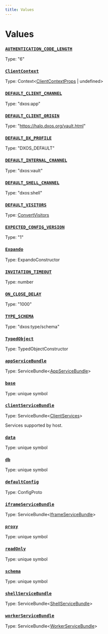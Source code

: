 ```yaml
---
title: Values
---
```

# Values 

### [`AUTHENTICATION_CODE_LENGTH`]()
Type: "6"

### [`ClientContext`](https://github.com/dxos/dxos/blob/main/packages/sdk/react-client/src/client/ClientContext.tsx#L24)
Type: Context&lt;[ClientContextProps](/api/@dxos/react-client/types/ClientContextProps) | undefined&gt;

### [`DEFAULT_CLIENT_CHANNEL`]()
Type: "dxos:app"

### [`DEFAULT_CLIENT_ORIGIN`]()
Type: "https://halo.dxos.org/vault.html"

### [`DEFAULT_DX_PROFILE`]()
Type: "DXOS_DEFAULT"

### [`DEFAULT_INTERNAL_CHANNEL`]()
Type: "dxos:vault"

### [`DEFAULT_SHELL_CHANNEL`]()
Type: "dxos:shell"

### [`DEFAULT_VISITORS`]()
Type: [ConvertVisitors](/api/@dxos/react-client/types/ConvertVisitors)

### [`EXPECTED_CONFIG_VERSION`]()
Type: "1"

### [`Expando`]()
Type: ExpandoConstructor

### [`INVITATION_TIMEOUT`]()
Type: number

### [`ON_CLOSE_DELAY`]()
Type: "1000"

### [`TYPE_SCHEMA`]()
Type: "dxos:type/schema"

### [`TypedObject`]()
Type: TypedObjectConstructor

### [`appServiceBundle`]()
Type: ServiceBundle&lt;[AppServiceBundle](/api/@dxos/react-client/types/AppServiceBundle)&gt;

### [`base`]()
Type: unique symbol

### [`clientServiceBundle`]()
Type: ServiceBundle&lt;[ClientServices](/api/@dxos/react-client/types/ClientServices)&gt;

Services supported by host.

### [`data`]()
Type: unique symbol

### [`db`]()
Type: unique symbol

### [`defaultConfig`]()
Type: ConfigProto

### [`iframeServiceBundle`]()
Type: ServiceBundle&lt;[IframeServiceBundle](/api/@dxos/react-client/types/IframeServiceBundle)&gt;

### [`proxy`]()
Type: unique symbol

### [`readOnly`]()
Type: unique symbol

### [`schema`]()
Type: unique symbol

### [`shellServiceBundle`]()
Type: ServiceBundle&lt;[ShellServiceBundle](/api/@dxos/react-client/types/ShellServiceBundle)&gt;

### [`workerServiceBundle`]()
Type: ServiceBundle&lt;[WorkerServiceBundle](/api/@dxos/react-client/types/WorkerServiceBundle)&gt;
